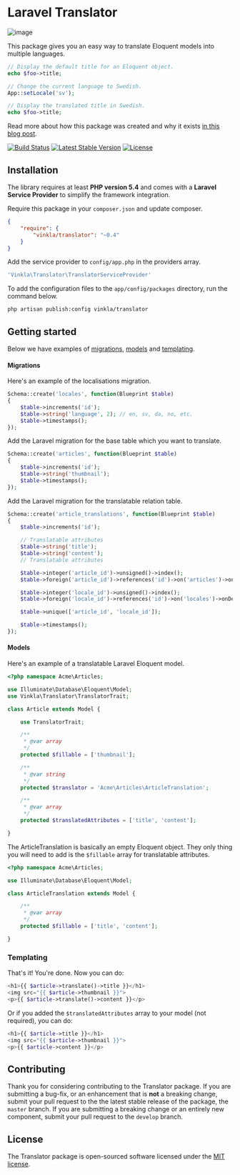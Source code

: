 Laravel Translator
==================

![image](https://raw.githubusercontent.com/vinkla/vinkla.github.io/master/images/laravel-translator.png)

This package gives you an easy way to translate Eloquent models into multiple languages.

```php
// Display the default title for an Eloquent object.
echo $foo->title;

// Change the current language to Swedish.
App::setLocale('sv');

// Display the translated title in Swedish.
echo $foo->title;
```
Read more about how this package was created and why it exists [in this blog post](http://vinkla.com/2014/11/laravel-translator/).

[![Build Status](https://img.shields.io/travis/vinkla/translator/master.svg?style=flat)](https://travis-ci.org/vinkla/translator)
	[![Latest Stable Version](http://img.shields.io/packagist/v/vinkla/translator.svg?style=flat)](https://packagist.org/packages/vinkla/translator)
	[![License](https://img.shields.io/packagist/l/vinkla/translator.svg?style=flat)](https://packagist.org/packages/vinkla/translator)

## Installation

The library requires at least **PHP version 5.4** and comes with a **Laravel Service Provider** to simplify the framework integration.

Require this package in your `composer.json` and update composer.

```json
{
	"require": {
		"vinkla/translator": "~0.4"
	}
}
```

Add the service provider to `config/app.php` in the providers array.

```bash
'Vinkla\Translator\TranslatorServiceProvider'
```

To add the configuration files to the `app/config/packages` directory, run the command below.
```bash
php artisan publish:config vinkla/translator
```

## Getting started

Below we have examples of [migrations](#migrations), [models](#models) and [templating](#templating).

#### Migrations
Here's an example of the localisations migration.

```php
Schema::create('locales', function(Blueprint $table)
{
	$table->increments('id');
	$table->string('language', 2); // en, sv, da, no, etc.
	$table->timestamps();
});
```

Add the Laravel migration for the base table which you want to translate.

```php
Schema::create('articles', function(Blueprint $table)
{
	$table->increments('id');
	$table->string('thumbnail');
	$table->timestamps();
});
```

Add the Laravel migration for the translatable relation table.

```php
Schema::create('article_translations', function(Blueprint $table)
{
	$table->increments('id');

	// Translatable attributes
	$table->string('title');
	$table->string('content');
	// Translatable attributes

	$table->integer('article_id')->unsigned()->index();
	$table->foreign('article_id')->references('id')->on('articles')->onDelete('cascade');

	$table->integer('locale_id')->unsigned()->index();
	$table->foreign('locale_id')->references('id')->on('locales')->onDelete('cascade');

	$table->unique(['article_id', 'locale_id']);

	$table->timestamps();
});
```

#### Models

Here's an example of a translatable Laravel Eloquent model.

```php
<?php namespace Acme\Articles;

use Illuminate\Database\Eloquent\Model;
use Vinkla\Translator\TranslatorTrait;

class Article extends Model {

	use TranslatorTrait;

	/**
	 * @var array
	 */
	protected $fillable = ['thumbnail'];

	/**
	 * @var string
	 */
	protected $translator = 'Acme\Articles\ArticleTranslation';

	/**
	 * @var array
	 */
	protected $translatedAttributes = ['title', 'content'];

}
```

The ArticleTranslation is basically an empty Eloquent object. They only thing you will need to add is the `$fillable` array for translatable attributes.
```php
<?php namespace Acme\Articles;

use Illuminate\Database\Eloquent\Model;

class ArticleTranslation extends Model {

	/**
	 * @var array
	 */
	protected $fillable = ['title', 'content'];

}
```

### Templating

That's it! You're done. Now you can do:
```php
<h1>{{ $article->translate()->title }}</h1>
<img src="{{ $article->thumbnail }}">
<p>{{ $article->translate()->content }}</p>
```

Or if you added the `$translatedAttributes` array to your model (not required), you can do:
```php
<h1>{{ $article->title }}</h1>
<img src="{{ $article->thumbnail }}">
<p>{{ $article->content }}</p>
```

## Contributing

Thank you for considering contributing to the Translator package. If you are submitting a bug-fix, or an enhancement that is **not** a breaking change, submit your pull request to the the latest stable release of the package, the `master` branch. If you are submitting a breaking change or an entirely new component, submit your pull request to the `develop` branch.

## License

The Translator package is open-sourced software licensed under the [MIT license](http://opensource.org/licenses/MIT).
